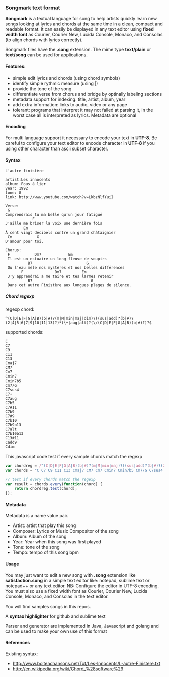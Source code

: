 ### Songmark text format

**Songmark** is a textual language for song to help artists quickly learn new songs looking at lyrics and chords at the same time in a clean, compact and readable format. It can easily be displayed in any text editor using **fixed width font** as Courier, Courier New, Lucida Console, Monaco, and Consolas (to align chords with lyrics correctly).

Songmark files have the **.song** extension. The mime type **text/plain** or **text/song** can be used for applications.

#### Features:
 - simple edit lyrics and chords (using chord symbols)
 - identify simple rythmic measure (using |)
 - provide the tone of the song
 - differentiate verse from chorus and bridge by optinally labeling sections 
 - metadata support for indexing: title, artist, album, year
 - add extra information: links to audio, video or any page
 - tolerant: programs that interpret it may not failed at parsing it, in the worst case all is interpreted as lyrics. Metadata are optional

#### Encoding
For multi language support it necessary to encode your text in **UTF-8**. 
Be careful to configure your text editor to encode character in **UTF-8** if you using other character than ascii subset character.

#### Syntax

```
L'autre finistère

artist:Les innocents
album: Fous à lier
year: 1992
tone: G
link: http://www.youtube.com/watch?v=LkbzNlfYuiI

Verse:
 G 
Comprendrais tu ma belle qu'un jour fatigué
            F 
J'aille me briser la voix une dernière fois
        Em 
À cent vingt décibels contre un grand châtaignier
 Cm           G 
D'amour pour toi.

Chorus:
 F           Dm7            Em 
 Il est un estuaire un long fleuve de soupirs
          B7                        G 
 Ou l'eau mêle nos mystères et nos belles différences
       F              Dm7         Em 
 J'y apprendrai a me taire et tes larmes retenir
          B7                          G 
 Dans cet autre Finistère aux longues plages de silence.
```

##### Chord regexp

regexp chord:
```
^(C|D|E|F|G|A|B)(b|#)?(m|M|min|maj|dim)?((sus|add)?(b|#)?(2|4|5|6|7|9|10|11|13)?)*(\+|aug|alt)?(\/(C|D|E|F|G|A|B)(b|#)?)?$
```
supported chords:

```
C
C7
C9
C11
C13
Cmaj7 
CM7
Cm7	
Cmin7
Cmin7b5	
Cm7/G		
C7sus4			
C7+ 	
C7aug
C7b5		
C7#11		
C7b9		
C7#9		
C7b10
C7b9b13	
C7alt		
C7b10b13
C13#11
Cadd9
Cdim
```

This javascript code test if every sample chords match the regexp
```javascript
var chordreg = /^(C|D|E|F|G|A|B)(b|#)?(m|M|min|maj)?((sus|add)?(b|#)?(2|4|5|6|7|9|10|11|13)?)*(\+|aug|alt)?(\/(C|D|E|F|G|A|B)(b|#)?)?$/;
var chords = "C C7 C9 C11 C13 Cmaj7 CM7 Cm7 Cmin7 Cmin7b5 Cm7/G C7sus4 C7+ C7aug C7b5 C7#11 C7b9 C7#9 C7b10 C7b9b13 C7alt C7b10b13 C13#11".split(" ");

// test if every chords match the regexp
var result = chords.every(function(chord) {
    return chordreg.test(chord);
});
```
#### Metadata
Metadata is a name value pair. 
 - Artist: artist that play this song
 - Composer: Lyrics or Music Compositor of the song
 - Album: Album of the song
 - Year: Year when this song was first played
 - Tone: tone of the song
 - Tempo: tempo of this song bpm

#### Usage
You may just want to edit a new song with **.song** extension like **satisfaction.song** in a simple text editor like: notepad, sublime text or notepad++ or any text editor. NB: Configure the editor in UTF-8 encoding. You must also use a fixed width font as Courier, Courier New, Lucida Console, Monaco, and Consolas in the text editor. 

You will find samples songs in this repos.

A **syntax highlighter** for github and sublime text

Parser and generator are implemented in Java, Javascript and golang and can be used to make your own use of this format

#### References
Existing syntax:
 - http://www.boiteachansons.net/Txt/Les-Innocents/L-autre-Finistere.txt
 - http://en.wikipedia.org/wiki/Chord_%28software%29
 
